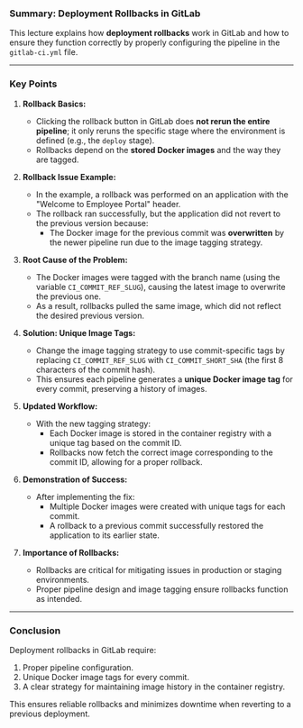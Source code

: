 ### **Summary: Deployment Rollbacks in GitLab**

This lecture explains how **deployment rollbacks** work in GitLab and how to ensure they function correctly by properly configuring the pipeline in the `gitlab-ci.yml` file.

---

### **Key Points**

1. **Rollback Basics:**
   - Clicking the rollback button in GitLab does **not rerun the entire pipeline**; it only reruns the specific stage where the environment is defined (e.g., the `deploy` stage).
   - Rollbacks depend on the **stored Docker images** and the way they are tagged.

2. **Rollback Issue Example:**
   - In the example, a rollback was performed on an application with the "Welcome to Employee Portal" header.
   - The rollback ran successfully, but the application did not revert to the previous version because:
     - The Docker image for the previous commit was **overwritten** by the newer pipeline run due to the image tagging strategy.

3. **Root Cause of the Problem:**
   - The Docker images were tagged with the branch name (using the variable `CI_COMMIT_REF_SLUG`), causing the latest image to overwrite the previous one.
   - As a result, rollbacks pulled the same image, which did not reflect the desired previous version.

4. **Solution: Unique Image Tags:**
   - Change the image tagging strategy to use commit-specific tags by replacing `CI_COMMIT_REF_SLUG` with `CI_COMMIT_SHORT_SHA` (the first 8 characters of the commit hash).
   - This ensures each pipeline generates a **unique Docker image tag** for every commit, preserving a history of images.

5. **Updated Workflow:**
   - With the new tagging strategy:
     - Each Docker image is stored in the container registry with a unique tag based on the commit ID.
     - Rollbacks now fetch the correct image corresponding to the commit ID, allowing for a proper rollback.

6. **Demonstration of Success:**
   - After implementing the fix:
     - Multiple Docker images were created with unique tags for each commit.
     - A rollback to a previous commit successfully restored the application to its earlier state.

7. **Importance of Rollbacks:**
   - Rollbacks are critical for mitigating issues in production or staging environments.
   - Proper pipeline design and image tagging ensure rollbacks function as intended.

---

### **Conclusion**
Deployment rollbacks in GitLab require:
1. Proper pipeline configuration.
2. Unique Docker image tags for every commit.
3. A clear strategy for maintaining image history in the container registry.

This ensures reliable rollbacks and minimizes downtime when reverting to a previous deployment.